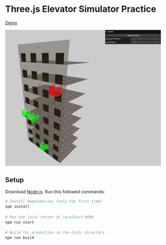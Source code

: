 # Three.js Elevator Simulator Practice

[Demo](http://elevator-simulation-three-js.herokuapp.com/)

![sceenshot](screen.png)

## Setup

Download [Node.js](https://nodejs.org/en/download/).
Run this followed commands:

```bash
# Install dependencies (only the first time)
npm install

# Run the local server at localhost:8080
npm run start

# Build for production in the dist/ directory
npm run build
```
